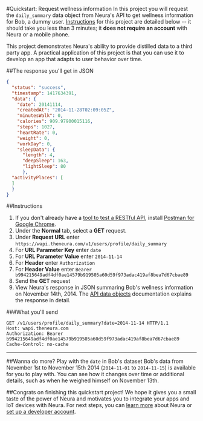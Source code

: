 
#Quickstart: Request wellness information
In this project you will request the `daily_summary` data object from Neura's API to get wellness information for Bob, a dummy user.  [Instructions](https://github.com/NeuraLabs/Neura_documentation/blob/master/text/quickstartPull.md#instructions) for this project are detailed below -- it should take you less than 3 minutes; it **does not require an account** with Neura or a mobile phone.

This project demonstrates Neura's ability to provide distilled data to a third party app. A practical application of this project is that you can use it to develop an app that adapts to user behavior over time. 


##The response you'll get in JSON
```json
{
  "status": "success",
  "timestamp": 1417634391,
  "data": {
    "date": 20141114,  
    "createdAt": "2014-11-28T02:09:05Z",
    "minutesWalk": 0,
    "calories": 909.97900015116,
    "steps": 1027,
    "heartRate": 0,
    "weight": 0,
    "workDay": 0,
    "sleepData": {
      "length": 4,
      "deepSleep": 163,
      "lightSleep": 80
      },
  "activityPlaces": [ 
  ]
  }
}
```


##Instructions
  1.  If you don't already have a [tool to test a RESTful API](http://stackoverflow.com/questions/13965959/what-tools-can-i-use-to-test-restful-api), install [Postman for Google Chrome](http://www.getpostman.com/).
  2. Under the **Normal** tab, select a **GET** request.
  3. Under **Request URL** enter `https://wapi.theneura.com/v1/users/profile/daily_summary`  
  4. For **URL Parameter Key** enter `date`
  5. For **URL Parameter Value** enter `2014-11-14`
  6. For **Header** enter `Authorization`
  7. For  **Header Value** enter `Bearer b994215649adf4df0ae14579b919505a60d59f973adac419af8bea7d67cbae89`  
  8. Send the **GET** request  
  9. View Neura's response in JSON summaring Bob's wellness information on November 14th, 2014.  The [API data objects](https://github.com/NeuraLabs/Neura_documentation/blob/master/text/pull.md#get-usersprofiledaily_summary) documentation explains the response in detail.

###What you'll send  
```
GET /v1/users/profile/daily_summary?date=2014-11-14 HTTP/1.1
Host: wapi.theneura.com
Authorization: Bearer b994215649adf4df0ae14579b919505a60d59f973adac419af8bea7d67cbae89
Cache-Control: no-cache
```

----

##Wanna do more? Play with the `date` in Bob's dataset 
Bob's data from November 1st to November 15th 2014 (`2014-11-01` to `2014-11-15`) is available for you to play with. You can see how it changes over time or additional details, such as when he weighed himself on November 13th.

##Congrats on finishing this quickstart project! 
We hope it gives you a small taste of the power of Neura and motivates you to integrate your apps and IoT devices with Neura.  For next steps, you can [learn more](https://github.com/NeuraLabs/Neura_documentation/blob/master/text/basics.md) about Neura or [set up a developer account](https://github.com/NeuraLabs/Neura_documentation/blob/master/text/account.md).
